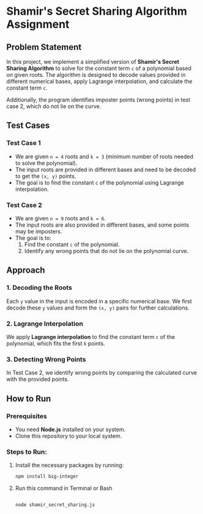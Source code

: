 # Shamir's Secret Sharing Algorithm Assignment

## Problem Statement

In this project, we implement a simplified version of **Shamir's Secret Sharing Algorithm** to solve for the constant term `c` of a polynomial based on given roots. The algorithm is designed to decode values provided in different numerical bases, apply Lagrange interpolation, and calculate the constant term `c`.

Additionally, the program identifies imposter points (wrong points) in test case 2, which do not lie on the curve.

## Test Cases

### Test Case 1

- We are given `n = 4` roots and `k = 3` (minimum number of roots needed to solve the polynomial).
- The input roots are provided in different bases and need to be decoded to get the `(x, y)` points.
- The goal is to find the constant `c` of the polynomial using Lagrange interpolation.

### Test Case 2

- We are given `n = 9` roots and `k = 6`.
- The input roots are also provided in different bases, and some points may be imposters.
- The goal is to:
  1. Find the constant `c` of the polynomial.
  2. Identify any wrong points that do not lie on the polynomial curve.

## Approach

### 1. Decoding the Roots
Each `y` value in the input is encoded in a specific numerical base. We first decode these `y` values and form the `(x, y)` pairs for further calculations.

### 2. Lagrange Interpolation
We apply **Lagrange interpolation** to find the constant term `c` of the polynomial, which fits the first `k` points.

### 3. Detecting Wrong Points
In Test Case 2, we identify wrong points by comparing the calculated curve with the provided points.

## How to Run

### Prerequisites
- You need **Node.js** installed on your system.
- Clone this repository to your local system.

### Steps to Run:
1. Install the necessary packages by running:
   ```bash
   npm install big-integer
2. Run this command in Terminal or Bash
   
   ```bash
   
   node shamir_secret_sharing.js

